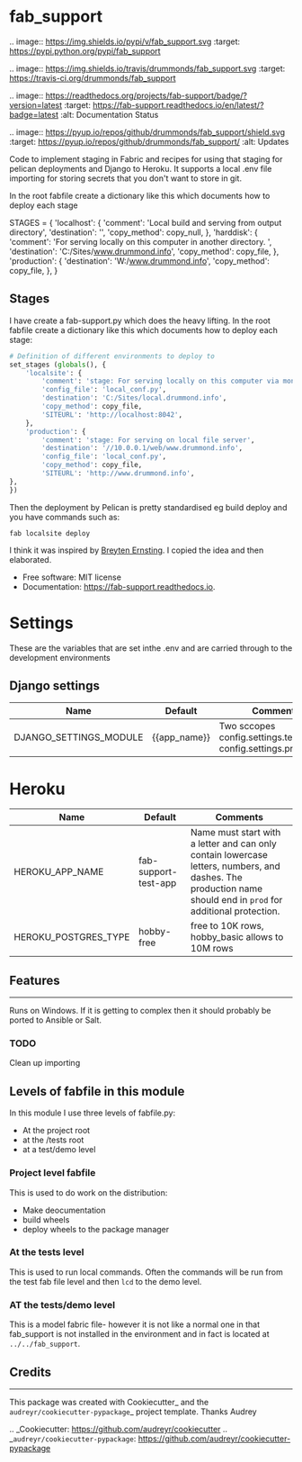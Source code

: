 # fab_support


.. image:: https://img.shields.io/pypi/v/fab_support.svg
        :target: https://pypi.python.org/pypi/fab_support

.. image:: https://img.shields.io/travis/drummonds/fab_support.svg
        :target: https://travis-ci.org/drummonds/fab_support

.. image:: https://readthedocs.org/projects/fab-support/badge/?version=latest
        :target: https://fab-support.readthedocs.io/en/latest/?badge=latest
        :alt: Documentation Status

.. image:: https://pyup.io/repos/github/drummonds/fab_support/shield.svg
     :target: https://pyup.io/repos/github/drummonds/fab_support/
     :alt: Updates


Code to implement staging in Fabric and recipes for using that staging for pelican deployments and Django to Heroku.
It supports a local .env file importing for storing secrets that you don't want to store in git.

In the root fabfile create a dictionary like this which documents how to deploy each stage

STAGES = {
    'localhost': {
        'comment': 'Local build and serving from output directory',
        'destination': '',
        'copy_method': copy_null,
    },
    'harddisk': {
        'comment': 'For serving locally on this computer in another directory. ',
        'destination': 'C:/Sites/www.drummond.info',
        'copy_method': copy_file,
    },
    'production': {
        'destination': 'W:/www.drummond.info',
        'copy_method': copy_file,
    },
}

## Stages
I have create a fab-support.py which does the heavy lifting.  In the root fabfile create a dictionary like this which
documents how to deploy each stage:

```python
# Definition of different environments to deploy to
set_stages (globals(), {
    'localsite': {
        'comment': 'stage: For serving locally on this computer via mongoose. ',
        'config_file': 'local_conf.py',
        'destination': 'C:/Sites/local.drummond.info',
        'copy_method': copy_file,
        'SITEURL': 'http://localhost:8042',
    },
    'production': {
        'comment': 'stage: For serving on local file server',
        'destination': '//10.0.0.1/web/www.drummond.info',
        'config_file': 'local_conf.py',
        'copy_method': copy_file,
        'SITEURL': 'http://www.drummond.info',
},
})
```

Then the deployment by Pelican is pretty standardised eg build deploy and you have commands such as:

`fab localsite deploy`

I think it was inspired by [Breyten Ernsting].  I copied the idea and then elaborated.


[Breyten Ernsting]: http://yerb.net/blog/2014/03/03/multiple-environments-for-deployment-using-fabric/

* Free software: MIT license
* Documentation: https://fab-support.readthedocs.io.

# Settings
These are the variables that are set inthe .env and are carried through to the development environments

## Django settings

Name | Default | Comments
-----|---------|---------
DJANGO_SETTINGS_MODULE| {{app_name}} | Two sccopes config.settings.test or config.settings.production, 


# Heroku

Name | Default | Comments
-----|---------|---------
HEROKU_APP_NAME | fab-support-test-app | Name must start with a letter and can only contain lowercase letters, numbers, and dashes. The production name should end in `prod` for additional protection.
HEROKU_POSTGRES_TYPE | hobby-free | free to 10K rows, hobby_basic allows to 10M rows 

## Features
--------
Runs on Windows.  If it is getting to complex then it should probably be ported to Ansible or Salt.

### TODO
Clean up importing

## Levels of fabfile in this module
In this module I use three levels of fabfile.py:

- At the project root
- at the /tests root
- at a test/demo level

### Project level fabfile
This is used to do work on the distribution:

- Make deocumentation
- build wheels
- deploy wheels to the package manager

### At the tests level
This is used to run local commands.  Often the commands will be run from the test fab file level and then `lcd` to the
demo level.

### AT the tests/demo level
This is a model fabric file- however it is not like a normal one in that fab_support is not installed in the environment
and in fact is located at `../../fab_support`.

## Credits
---------

This package was created with Cookiecutter_ and the `audreyr/cookiecutter-pypackage`_ project template.  Thanks Audrey

.. _Cookiecutter: https://github.com/audreyr/cookiecutter
.. _`audreyr/cookiecutter-pypackage`: https://github.com/audreyr/cookiecutter-pypackage

